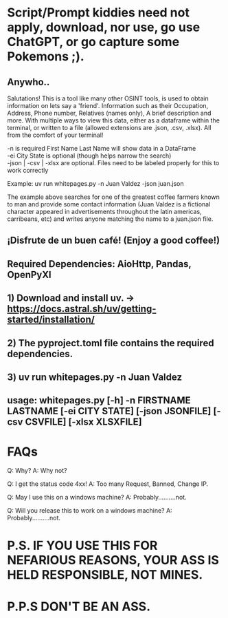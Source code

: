 # Script/Prompt kiddies need not apply, download, nor use, go use ChatGPT, or go capture some Pokemons ;).

## Anywho..

Salutations! This is a tool like many other OSINT tools, is used to obtain information on lets say a 'friend'.
Information such as their Occupation, Address, Phone number, Relatives (names only), A brief description and more.
With multiple ways to view this data, either as a dataframe within the terminal, or written to a file (allowed
extensions are .json, .csv, .xlsx). All from the comfort of your terminal!  

-n is required First Name Last Name will show data in a DataFrame  
-ei City State is optional (though helps narrow the search)  
-json | -csv | -xlsx are optional. Files need to be labeled properly for this to work correctly   

Example: uv run whitepages.py -n Juan Valdez -json juan.json

The example above searches for one of the greatest coffee farmers known to man and provide some contact information
(Juan Valdez is a fictional character appeared in advertisements throughout the latin americas, carribeans, etc)
and writes anyone matching the name to a juan.json file.
## ¡Disfrute de un buen café! (Enjoy a good coffee!)

## Required Dependencies: AioHttp, Pandas, OpenPyXl
## 1) Download and install uv. -> https://docs.astral.sh/uv/getting-started/installation/
## 2) The pyproject.toml file contains the required dependencies.
## 3) uv run whitepages.py -n Juan Valdez 

## usage: whitepages.py [-h] -n FIRSTNAME LASTNAME [-ei CITY STATE] [-json JSONFILE] [-csv CSVFILE] [-xlsx XLSXFILE]  

# FAQs  
Q: Why?
A: Why not?

Q: I get the status code 4xx!
A: Too many Request, Banned, Change IP.

Q: May I use this on a windows machine?
A: Probably..........not.

Q: Will you release this to work on a windows machine?
A: Probably..........not.
# P.S. IF YOU USE THIS FOR NEFARIOUS REASONS, YOUR ASS IS HELD RESPONSIBLE, NOT MINES.

# P.P.S DON'T BE AN ASS.
